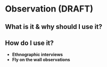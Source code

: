 # Observation (DRAFT)

## What is it & why should I use it?&#x20;



## How do I use it?&#x20;

* **Ethnographic interviews**&#x20;
* &#x20;**Fly on the wall observations**
